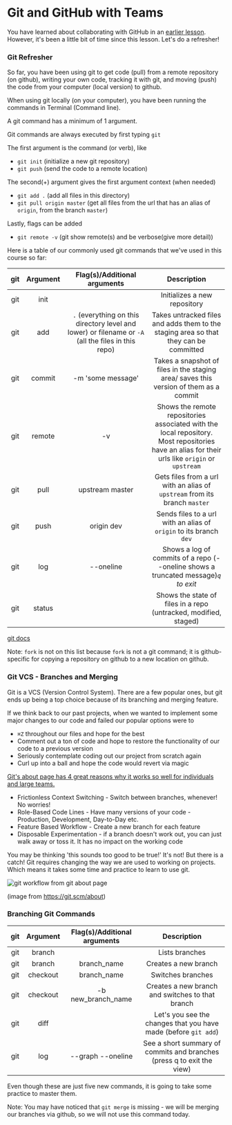 # Git and GitHub with Teams

You have learned about collaborating with GitHub in an [earlier lesson](https://github.com/joinpursuit/8-0-technical-curriculum/tree/main/03-react/collaboration-with-github). However, it's been a little bit of time since this lesson. Let's do a refresher!

### Git Refresher

So far, you have been using git to get code (pull) from a remote repository (on github), writing your own code, tracking it with git, and moving (push) the code from your computer (local version) to github.

When using git locally (on your computer), you have been running the commands in Terminal (Command line).

A git command has a minimum of 1 argument.

Git commands are always executed by first typing `git`

The first argument is the command (or verb), like

- `git init` (initialize a new git repository)
- `git push` (send the code to a remote location)

The second(+) argument gives the first argument context (when needed)

- `git add .` (add all files in this directory)
- `git pull origin master` (get all files from the url that has an alias of `origin`, from the branch `master`)

Lastly, flags can be added

- `git remote -v` (git show remote(s) and be verbose(give more detail))

Here is a table of our commonly used git commands that we've used in this course so far:

| git | Argument |                                    Flag(s)/Additional arguments                                     |                                                                  Description                                                                   |
| :-: | :------: | :-------------------------------------------------------------------------------------------------: | :--------------------------------------------------------------------------------------------------------------------------------------------: |
| git |   init   |                                                                                                     |                                                          Initializes a new repository                                                          |
| git |   add    | `.` (everything on this directory level and lower) or filename or `-A` (all the files in this repo) |                             Takes untracked files and adds them to the staging area so that they can be committed                              |
| git |  commit  |                                          -m 'some message'                                          |                             Takes a snapshot of files in the staging area/ saves this version of them as a commit                              |
| git |  remote  |                                                 -v                                                  | Shows the remote repositories associated with the local repository. Most repositories have an alias for their urls like `origin` or `upstream` |
| git |   pull   |                                           upstream master                                           |                                   Gets files from a url with an alias of `upstream` from its branch `master`                                   |
| git |   push   |                                             origin dev                                              |                                       Sends files to a url with an alias of `origin` to its branch `dev`                                       |
| git |   log    |                                              --oneline                                              |                              Shows a log of commits of a repo (--oneline shows a truncated message)_`q` to exit_                               |
| git |  status  |                                                                                                     |                                        Shows the state of files in a repo (untracked, modified, staged)                                        |


[git docs](https://www.git-scm.com/doc)

Note: `fork` is not on this list because `fork` is not a git command; it is github-specific for copying a repository on github to a new location on github.

### Git VCS - Branches and Merging

Git is a VCS (Version Control System). There are a few popular ones, but git ends up being a top choice because of its branching and merging feature.

If we think back to our past projects, when we wanted to implement some major changes to our code and failed our popular options were to

- `⌘Z` throughout our files and hope for the best
- Comment out a ton of code and hope to restore the functionality of our code to a previous version
- Seriously contemplate coding out our project from scratch again
- Curl up into a ball and hope the code would revert via magic

[Git's about page has 4 great reasons why it works so well for individuals and large teams.](https://git-scm.com/about)

- Frictionless Context Switching - Switch between branches, whenever! No worries!
- Role-Based Code Lines - Have many versions of your code - Production, Development, Day-to-Day etc.
- Feature Based Workflow - Create a new branch for each feature
- Disposable Experimentation - if a branch doesn't work out, you can just walk away or toss it. It has no impact on the working code

You may be thinking 'this sounds too good to be true!' It's not! But there is a catch! Git requires changing the way we are used to working on projects. Which means it takes some time and practice to learn to use git.

![git workflow from git about page](https://i.imgur.com/MXiZRI0.png)

(image from https://git.scm/about)

### Branching Git Commands

| git | Argument | Flag(s)/Additional arguments |                              Description                               |
| :-: | :------: | :--------------------------: | :--------------------------------------------------------------------: |
| git |  branch  |                              |                             Lists branches                             |
| git |  branch  |         branch_name          |                          Creates a new branch                          |
| git | checkout |         branch_name          |                           Switches branches                            |
| git | checkout |      -b new_branch_name      |            Creates a new branch and switches to that branch            |
| git |   diff   |                              |    Let's you see the changes that you have made (before `git add`)     |
| git |   log    |      --graph --oneline       | See a short summary of commits and branches (press q to exit the view) |

Even though these are just five new commands, it is going to take some practice to master them.

Note: You may have noticed that `git merge` is missing - we will be merging our branches via github, so we will not use this command today.
